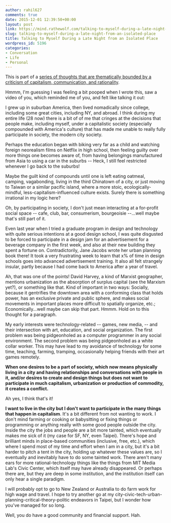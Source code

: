 ```yaml
---
author: rahil627
comments: true
date: 2015-12-01 12:39:50+00:00
layout: post
link: https://mind.rathewolf.com/talking-to-myself-during-a-late-night-from-an-isolated-place/
slug: talking-to-myself-during-a-late-night-from-an-isolated-place
title: Talking to Myself During a Late Night from an Isolated Place
wordpress_id: 5196
categories:
- Conversation
- Life
- Personal
---
```


This is part of a [series of thoughts that are thematically bounded by a criticism of capitalism, communication, and rationality](https://mind.rathewolf.com/valuable-things-ive-written#criticism_capitalism_communication_rationality).

Hmmm, I'm guessing I was feeling a bit pooped when I wrote this, saw a video of you, which reminded me of you, and felt like talking it out:

I grew up in suburban America, then lived nomadically since college, including some great cities, including NY, and abroad. I think during my entire life (28 now) there is a bit of of me that cringes at the decisions that people make, including myself, under a capitalistic society (especially compounded with America's culture) that has made me unable to really fully participate in society, the modern city society.

Perhaps the education began with biking very far as a child and watching foreign neorealism films on Netflix in high school, then feeling guilty over more things one becomes aware of, from having belongings manufactured from Asia to using a car in the suburbs -- Heck, I still feel restricted whenever I go back to the suburbs!

Maybe the guilt kind of compounds until one is left eating oatmeal, camping, vagabonding, living in the third Chinatown of a city, or just moving to Taiwan or a similar pacific island, where a more stoic, ecologically-mindful, less-capitalism-influenced culture exists. Surely there is something irrational in my logic here?

Oh, by participating in society, I don't just mean interacting at a for-profit social space -- cafe, club, bar, consumerism, bourgeoisie --...well maybe that's still part of it.

Even last year when I tried a graduate program in design and technology with quite serious intentions at a good design school, I was quite disgusted to be forced to participate in a design jam for an advertisement for a beverage company in the first week, and also at their new building they spent a fortune on. Contradictorily, Jane Jacobs wrote her urban planning book there! It took a very frustrating week to learn that x% of time in design schools goes into advanced advertisement training. It also all felt strangely insular, partly because I had come back to America after a year of travel.

Ah, that was one of the points! David Harvey, a kind of Marxist geographer, mentions urbanization as the absorption of surplus capital (see the Marxism yet?), or something like that. Kind of important in two ways: Socially, because it gentrifies the downtown area with a conforming class that holds power, has an exclusive private and public sphere, and makes social movements in important places more difficult to spatially organize, etc.; Economically...well maybe can skip that part. Hmmm. Hold on to this thought for a paragraph.

My early interests were technology-related -- games, new media, -- and their intersection with art, education, and social organization. The first problem was being pidgeonholed as a computer programmer in any social environment. The second problem was being pidgeonholed as a white collar worker. This may have lead to my avoidance of technology for some time, teaching, farming, tramping, occasionally helping friends with their art games remotely.

**When one desires to be a part of society, which now means physically living in a city and having relationships and conversations with people in it, and/or desires to create and design things but does not want to participate in much capitalism, urbanization or production of commodity, it creates a conflict.**

Ah yes, I think that's it!

**I want to live in the city but I don't want to participate in the many things that happen in capitalism**. It's a bit different from not wanting to work. I don't mind farming or cooking or babysitting or fixing things or programming or anything really with some good people outside the city. Inside the city the jobs and people are a bit more tainted, which eventually makes me sick of it (my case for SF, NY, even Taipei). There's hope and brilliant minds in place-based communities (inclusive, free, etc.), which where I spend most of my time and effort when I am in a city, but it's a bit harder to pitch a tent in the city, holding up whatever these values are, so I eventually and inevitably have to do some tainted work. There aren't many ears for more rational-technology things like the things from MIT Media Lab's Civic Center, which itself may have already disappeared. Or perhaps there are, but they are deep in some institution, and the institution itself can only hear a single paradigm.

I will probably opt to go to New Zealand or Australia to do farm work for high wage and travel. I hope to try another go at my city-civic-tech-urban-planning-critical-theory-politic endeavors in Taipei, but I wonder how you've managed for so long.

Well, you do have a good community and financial support. Hah.
